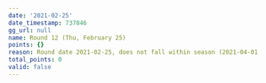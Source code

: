 ```yaml
---
date: '2021-02-25'
date_timestamp: 737846
gg_url: null
name: Round 12 (Thu, February 25)
points: {}
reason: Round date 2021-02-25, does not fall within season (2021-04-01 to 2021-10-01)
total_points: 0
valid: false
---
```

